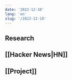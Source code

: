 ```yaml
---
date: '2022-12-10'
lang: 'en'
slug: '/2022-12-10'
---
```


## Research

## [[Hacker News|HN]]

## [[Project]]

